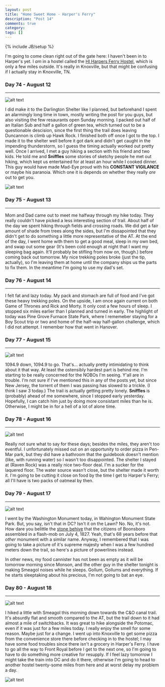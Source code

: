 ```yaml
---
layout: post
title: "Home Sweet Home - Harper's Ferry"
description: "Post 14"
comments: true
category:
tags: []
---
```

{% include JB/setup %}

I'm going to come clean right out of the gate here: I haven't been in to Harper's yet. I *am* in a hostel called the [HI Harpers Ferry Hostel](https://www.hiusa.org/hostels/maryland/knoxville/harpers-ferry), which is only a few miles outside. It's really in Knoxville, but that might be confusing if I actually stay in Knoxville, TN.

### Day 74 - August 12
---

![alt text](https://raw.githubusercontent.com/SilensAngelusNex/silensangelusnex.github.com/master/_images/harpers/20170812_143545.jpg "View from Hawk Rock")

I did make it to the Darlington Shelter like I planned, but beforehand I spent an alarmingly long time in town, mostly writing the post for you guys, but also visiting the few resaurants open Sunday morning. I packed out half of an Italian Sub and half a gallon of green tea, which turned out to be a questionable descision, since the first thing the trail does leaving Duncannon is climb up Hawk Rock. I finished both off once I got to the top. I made it to the shelter well before it got dark and didn't get caught in the impending thunderstorm, so I guess the timing actually worked out pretty well. Once I arrived, I met a guy hiking a section with his friend and two kids. He told me and **Sniffles** some stories of sketchy people he met out hiking, which kept us entertained for at least an hour while I cooked dinner. This guy would have made Mad-Eye proud with his **CONSTANT VIGILANCE** or maybe his paranoia. Which one it is depends on whether they really *are* out to get you.

![alt text](https://raw.githubusercontent.com/SilensAngelusNex/silensangelusnex.github.com/master/_images/harpers/20170812_143536.jpg "Another View from Hawk Rock")

### Day 75 - August 13
---

Mom and Dad came out to meet me halfway through my hike today. They really couldn't have picked a less interesting section of trail. About half of the day we spent hiking through fields and crossing roads. We did get a fair amount of shade from trees along the sides, but I'm dissapointed that they didn't get to do something a little more representative of the AT. At the end of the day, I went home with them to get a good meal, sleep in my own bed, and swap out some gear (It's been cold enough at night that I want my sleeping bag again. It'll probably be stifling from now on, though.) before coming back out tomorrow. My nice trekking poles broke (just the tip, actually), so I'm leaving them at home until the company ships us the parts to fix them. In the meantime I'm going to use my dad's set.  

### Day 76 - August 14
---

I felt fat and lazy today. My pack and stomach are full of food and I've got these heavy trekking poles. On the upside, I am once again current on both Game of Thrones and Rick and Morty. It only cost a few hours of sleep. I stopped six miles earlier than I planned and turned in early. The highlight of today was Pine Grove Furnace State Park, where I rememeber staying for a Boy Scout trip or two and home of the half-way half-gallon challenge, which I did not attempt. I remember how that went in Hanover.

### Day 77 - August 15
---

![alt text](https://raw.githubusercontent.com/SilensAngelusNex/silensangelusnex.github.com/master/_images/harpers/20170815_102146.jpg "WOAH, WE'RE HALFWAY THERE")

1094.9 down, 1094.9 to go. That's... actually pretty intimidating to think about it that way. At least the ostensibly hardest part is behind me. I'm starting to be really concerned for the NOBOs I'm seeing. Y'all are in trouble. I'm not sure if I've mentioned this in any of the posts yet, but since New Jersey, the torrent of them I was passing has slowed to a trickle. (I think I saw 3 today.) The trail is actually getting pretty lonely. **Sniffles** is (probably) ahead of me somewhere, since I stopped early yesterday. Hopefully, I can catch him just by doing more consistant miles than he is. Otherwise, I might be in for a hell of a lot of alone time.

### Day 78 - August 16
---

![alt text](https://raw.githubusercontent.com/SilensAngelusNex/silensangelusnex.github.com/master/_images/harpers/20170816_151917.jpg "The Sweet Tea Line")

Really not sure what to say for these days; besides the miles, they aren't too eventful. I unfortunately missed out on an opportunity to order pizza in Pen-Mar park, but they did have a bathroom that the guidebook doesn't mention (like, with running water) so I wasn't too disappointed. The shelter I stayed at (Raven Rock) was a really nice two-floor deal. I'm a sucker for the laquered floor. The water source wasn't close, but the shelter made it worth it. I'm going to be cutting it close on food by the time I get to Harper's Ferry; all I'll have is two packs of oatmeal by then.

### Day 79 - August 17
---

![alt text](https://raw.githubusercontent.com/SilensAngelusNex/silensangelusnex.github.com/master/_images/harpers/20170817_161507.jpg "View from a powerline slash that's *much* less interesting than the Washington Monument")

I went by the Washington Monument today, in Wahington Monument State Park. But, you say, isn't that in DC? Isn't it on the Lawn? No. No, it's not. How dare you belittle the [stone behive](https://en.wikipedia.org/wiki/Washington_Monument_State_Park) that the citizens of Boonsboro assembled in a flash-mob on July 4, 1827. Yeah, that's 68 years before that *other* monument with a similar name. Anyway, I remembered that I was going to take a picture of it's supreme majesty when I was a few hundred meters down the trail, so here's a picture of powerlines instead.

In other news, my food cannister has not been as empty as it will be tomorrow morning since Monson, and the other guy in the shelter tonight is making Smeagol noises while he sleeps. Gollum, Gollums and everything. If he starts sleeptaking about his precious, I'm not going to bat an eye.

### Day 80 - August 18
---

![alt text](https://raw.githubusercontent.com/SilensAngelusNex/silensangelusnex.github.com/master/_images/harpers/20170818_102446.jpg "Ruins in Gathland State Park")

I hiked a little with Smeagol this morning down towards the C&O canal trail. It's absurdly flat and smooth compared to the AT, but the trail down to it had almost a mile of switchbacks. It was great to hike alongside the Potomac, even if it was just for a few miles today. I really enjoy the smell for some reason. Maybe just for a change. I went up into Knoxville to get some pizza from the convenience store there before checking in to the hostel; I may have some food troubles since there isn't a grocery in Harper's Ferry. I have to go all the way to Front Royal before I get to the next one, so I'm going to have to do something more creative for resupply. If I feel lazy tomorrow I might take the train into DC and do it there, otherwise I'm going to head to another hostel twenty-some miles from here and at worst delay my problem a day. 

![alt text](https://raw.githubusercontent.com/SilensAngelusNex/silensangelusnex.github.com/master/_images/harpers/20170818_102446.jpg "mario_pipe_enter.wav")
